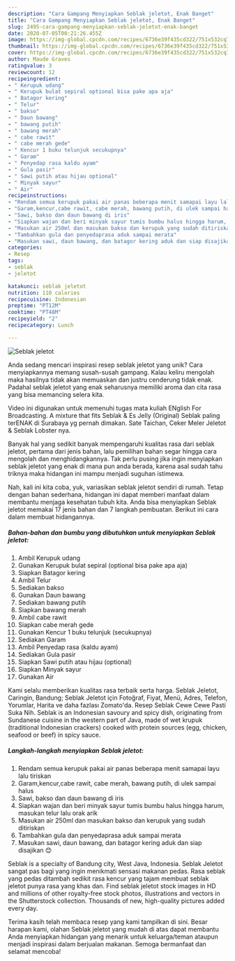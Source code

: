 ```yaml
---
description: "Cara Gampang Menyiapkan Seblak jeletot, Enak Banget"
title: "Cara Gampang Menyiapkan Seblak jeletot, Enak Banget"
slug: 2495-cara-gampang-menyiapkan-seblak-jeletot-enak-banget
date: 2020-07-05T00:21:26.455Z
image: https://img-global.cpcdn.com/recipes/6736e39f435cd322/751x532cq70/seblak-jeletot-foto-resep-utama.jpg
thumbnail: https://img-global.cpcdn.com/recipes/6736e39f435cd322/751x532cq70/seblak-jeletot-foto-resep-utama.jpg
cover: https://img-global.cpcdn.com/recipes/6736e39f435cd322/751x532cq70/seblak-jeletot-foto-resep-utama.jpg
author: Maude Graves
ratingvalue: 3
reviewcount: 12
recipeingredient:
- " Kerupuk udang"
- " Kerupuk bulat sepiral optional bisa pake apa aja"
- " Batagor kering"
- " Telur"
- " bakso"
- " Daun bawang"
- " bawang putih"
- " bawang merah"
- " cabe rawit"
- " cabe merah gede"
- " Kencur 1 buku telunjuk secukupnya"
- " Garam"
- " Penyedap rasa kaldu ayam"
- " Gula pasir"
- " Sawi putih atau hijau optional"
- " Minyak sayur"
- " Air"
recipeinstructions:
- "Rendam semua kerupuk pakai air panas beberapa menit samapai layu lalu tiriskan"
- "Garam,kencur,cabe rawit, cabe merah, bawang putih, di ulek sampai halus"
- "Sawi, bakso dan daun bawang di iris"
- "Siapkan wajan dan beri minyak sayur tumis bumbu halus hingga harum, masukan telur lalu orak arik"
- "Masukan air 250ml dan masukan bakso dan kerupuk yang sudah ditiriskan"
- "Tambahkan gula dan penyedaprasa aduk sampai merata"
- "Masukan sawi, daun bawang, dan batagor kering aduk dan siap disajikan 😊"
categories:
- Resep
tags:
- seblak
- jeletot

katakunci: seblak jeletot 
nutrition: 110 calories
recipecuisine: Indonesian
preptime: "PT12M"
cooktime: "PT48M"
recipeyield: "2"
recipecategory: Lunch

---
```



![Seblak jeletot](https://img-global.cpcdn.com/recipes/6736e39f435cd322/751x532cq70/seblak-jeletot-foto-resep-utama.jpg)

Anda sedang mencari inspirasi resep seblak jeletot yang unik? Cara menyiapkannya memang susah-susah gampang. Kalau keliru mengolah maka hasilnya tidak akan memuaskan dan justru cenderung tidak enak. Padahal seblak jeletot yang enak seharusnya memiliki aroma dan cita rasa yang bisa memancing selera kita.

Video ini digunakan untuk memenuhi tugas mata kuliah ENglish For Broadcasting. A mixture that fits Seblak &amp; Es Jelly (Original) Seblak paling terENAK di Surabaya yg pernah dimakan. Sate Taichan, Ceker Meler Jeletot &amp; Seblak Lobster nya.

Banyak hal yang sedikit banyak mempengaruhi kualitas rasa dari seblak jeletot, pertama dari jenis bahan, lalu pemilihan bahan segar hingga cara mengolah dan menghidangkannya. Tak perlu pusing jika ingin menyiapkan seblak jeletot yang enak di mana pun anda berada, karena asal sudah tahu triknya maka hidangan ini mampu menjadi suguhan istimewa.


Nah, kali ini kita coba, yuk, variasikan seblak jeletot sendiri di rumah. Tetap dengan bahan sederhana, hidangan ini dapat memberi manfaat dalam membantu menjaga kesehatan tubuh kita. Anda bisa menyiapkan Seblak jeletot memakai 17 jenis bahan dan 7 langkah pembuatan. Berikut ini cara dalam membuat hidangannya.

<!--inarticleads1-->

##### Bahan-bahan dan bumbu yang dibutuhkan untuk menyiapkan Seblak jeletot:

1. Ambil  Kerupuk udang
1. Gunakan  Kerupuk bulat sepiral (optional bisa pake apa aja)
1. Siapkan  Batagor kering
1. Ambil  Telur
1. Sediakan  bakso
1. Gunakan  Daun bawang
1. Sediakan  bawang putih
1. Siapkan  bawang merah
1. Ambil  cabe rawit
1. Siapkan  cabe merah gede
1. Gunakan  Kencur 1 buku telunjuk (secukupnya)
1. Sediakan  Garam
1. Ambil  Penyedap rasa (kaldu ayam)
1. Sediakan  Gula pasir
1. Siapkan  Sawi putih atau hijau (optional)
1. Siapkan  Minyak sayur
1. Gunakan  Air


Kami selalu memberikan kualitas rasa terbaik serta harga. Seblak Jeletot, Caringin, Bandung; Seblak Jeletot için Fotoğraf, Fiyat, Menü, Adres, Telefon, Yorumlar, Harita ve daha fazlası Zomato&#39;da. Resep Seblak Cewe Cewe Pasti Suka Nih. Seblak is an Indonesian savoury and spicy dish, originating from Sundanese cuisine in the western part of Java, made of wet krupuk (traditional Indonesian crackers) cooked with protein sources (egg, chicken, seafood or beef) in spicy sauce. 

<!--inarticleads2-->

##### Langkah-langkah menyiapkan Seblak jeletot:

1. Rendam semua kerupuk pakai air panas beberapa menit samapai layu lalu tiriskan
1. Garam,kencur,cabe rawit, cabe merah, bawang putih, di ulek sampai halus
1. Sawi, bakso dan daun bawang di iris
1. Siapkan wajan dan beri minyak sayur tumis bumbu halus hingga harum, masukan telur lalu orak arik
1. Masukan air 250ml dan masukan bakso dan kerupuk yang sudah ditiriskan
1. Tambahkan gula dan penyedaprasa aduk sampai merata
1. Masukan sawi, daun bawang, dan batagor kering aduk dan siap disajikan 😊


Seblak is a specialty of Bandung city, West Java, Indonesia. Seblak Jeletot sangat pas bagi yang ingin menikmati sensasi makanan pedas. Rasa seblak yang pedas ditambah sedikit rasa kencur yang tajam membuat seblak jeletot punya rasa yang khas dan. Find seblak jeletot stock images in HD and millions of other royalty-free stock photos, illustrations and vectors in the Shutterstock collection. Thousands of new, high-quality pictures added every day. 

Terima kasih telah membaca resep yang kami tampilkan di sini. Besar harapan kami, olahan Seblak jeletot yang mudah di atas dapat membantu Anda menyiapkan hidangan yang menarik untuk keluarga/teman ataupun menjadi inspirasi dalam berjualan makanan. Semoga bermanfaat dan selamat mencoba!
